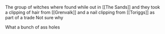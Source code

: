 The group of witches where found while out in [[The Sands]] and they took a clipping of hair from [[Grenvalk]] and a nail clipping from [[Toriggs]] as part of a trade 
Not sure why

What a bunch of ass holes 